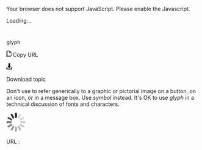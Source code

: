 Your browser does not support JavaScript. Please enable the Javascript.

Loading...

# 

glyph

![Copy URL](media/glyph/Copy.png)
Copy URL

![Download](media/glyph/Download.png)

Download topic

Don't use to refer generically to a graphic or pictorial image on a button, on an icon, or in a message box. Use *symbol* instead. It's OK to use *glyph* in a technical discussion of fonts and characters.

![In progress](media/glyph/activity-large.gif)

URL :

